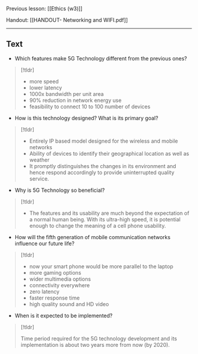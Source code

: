 Previous lesson: [[Ethics (w3)]]


Handout: [[HANDOUT- Networking and WIFI.pdf]]

----

## Text

- Which features make 5G Technology different from the previous ones?  
>[!tldr]
>   - more speed
  > - lower latency
  > - 1000x bandwidth per unit area
  > - 90% reduction in network energy use
  > - feasibility to connect 10 to 100 number of devices

- How is this technology designed? What is its primary goal? 
> [!tldr]
>   - Entirely IP based model designed for the wireless and mobile networks
  > - Ability of devices to identify their geographical location as well as weather
  > - It promptly distinguishes the changes in its environment and hence respond accordingly to provide uninterrupted quality service.

- Why is 5G Technology so beneficial?  
> [!tldr]
>  - The features and its usability are much beyond the expectation of a normal human being. With its ultra-high speed, it is potential enough to change the meaning of a cell phone usability.

- How will the fifth generation of mobile communication networks influence our future life?  
> [!tldr]
>  - now your smart phone would be more parallel to the laptop
>  - more gaming options
>  - wider multimedia options
>  - connectivity everywhere
>  - zero latency
>  - faster response time
>  - high quality sound and HD video

- When is it expected to be implemented?
> [!tldr] 
> 
> Time period required for the 5G technology development and its implementation is about two years more from now (by 2020).

